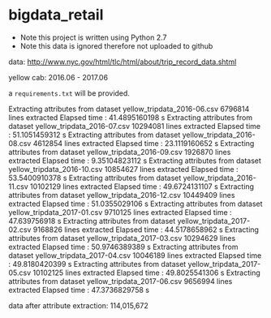 # bigdata_retail

 - Note this project is written using Python 2.7
 - Note this data is ignored therefore not uploaded to github
 
 
data:
http://www.nyc.gov/html/tlc/html/about/trip_record_data.shtml

yellow cab: 2016.06 - 2017.06

a ``requirements.txt`` will be provided.

Extracting attributes from dataset yellow_tripdata_2016-06.csv
6796814 lines extracted
Elapsed time : 41.4895160198 s
Extracting attributes from dataset yellow_tripdata_2016-07.csv
10294081 lines extracted
Elapsed time : 51.1051459312 s
Extracting attributes from dataset yellow_tripdata_2016-08.csv
4612854 lines extracted
Elapsed time : 23.1119160652 s
Extracting attributes from dataset yellow_tripdata_2016-09.csv
1926870 lines extracted
Elapsed time : 9.35104823112 s
Extracting attributes from dataset yellow_tripdata_2016-10.csv
10854627 lines extracted
Elapsed time : 53.5400910378 s
Extracting attributes from dataset yellow_tripdata_2016-11.csv
10102129 lines extracted
Elapsed time : 49.6724131107 s
Extracting attributes from dataset yellow_tripdata_2016-12.csv
10449409 lines extracted
Elapsed time : 51.0355029106 s
Extracting attributes from dataset yellow_tripdata_2017-01.csv
9710125 lines extracted
Elapsed time : 47.639756918 s
Extracting attributes from dataset yellow_tripdata_2017-02.csv
9168826 lines extracted
Elapsed time : 44.5178658962 s
Extracting attributes from dataset yellow_tripdata_2017-03.csv
10294629 lines extracted
Elapsed time : 50.9746389389 s
Extracting attributes from dataset yellow_tripdata_2017-04.csv
10046189 lines extracted
Elapsed time : 49.8180420399 s
Extracting attributes from dataset yellow_tripdata_2017-05.csv
10102125 lines extracted
Elapsed time : 49.8025541306 s
Extracting attributes from dataset yellow_tripdata_2017-06.csv
9656994 lines extracted
Elapsed time : 47.3736829758 s


data after attribute extraction: 114,015,672